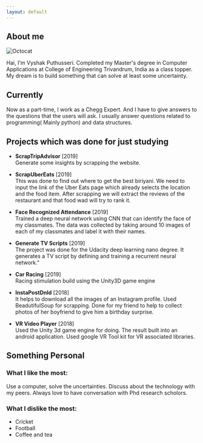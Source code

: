 ```yaml
---
layout: default
---
```

## About me

![Octocat](https://github.githubassets.com/images/icons/emoji/octocat.png)

  Hai, I'm Vyshak Puthusseri. Completed my Master's degree in Computer Applications at College of Engineering Trivandrum, India as a class topper.  My dream is to build something that can solve at least some uncertainty.

## Currently
  Now as a part-time, I work as a Chegg Expert. And I have to give answers to the questions that the users will ask. I usually answer questions related to programming( Mainly python) and data structures. 


## Projects which was done for just studying

* **ScrapTripAdvisor** [2019] <br />
Generate some insights by scrapping the website.

* **ScrapUberEats** [2019] <br />
This was done to find out where to get the best biriyani.
We need to input the link of the Uber Eats page which already selects the location and the food item.
After scrapping we will extract the reviews of the restaurant and that food wad will try to rank it.

* **Face Recognized Attendance** [2019] <br />
Trained a deep neural network using CNN that can identify the face of my classmates. The data was collected by taking around 10 images of each of my classmates and label it with their names.

* **Generate TV Scripts** [2019]<br />
The project was done for the Udacity deep learning nano degree. It generates a TV script by defining and training a recurrent neural network."

* **Car Racing** [2019]<br />
Racing stimulation build using the Unity3D game engine

* **InstaPostDnld** [2018] <br />
It helps to download all the images of an Instagram profile. Used BeadutifulSoup for scrapping. Done for my friend to help to collect photos of her boyfriend to give him a birthday surprise.

* **VR Video Player** [2018] <br />
Used the Unity 3d game engine for doing. The result built into an android application. Used google VR Tool kit for VR associated libraries.


## Something Personal

### What I like the most:
 Use a computer, solve the uncertainties.
 Discuss about the technology with my peers. Always love to have conversation with Phd research scholors.

### What I dislike the most:
- Cricket
- Football
- Coffee and tea